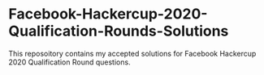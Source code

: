 # Facebook-Hackercup-2020-Qualification-Rounds-Solutions
This reposoitory contains my accepted solutions for Facebook Hackercup 2020 Qualification Round questions.
